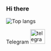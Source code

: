 ### Hi there

![Top langs](https://github-readme-stats.vercel.app/api/top-langs/?username=Alexjsja&show_icons=true&theme=radical&layout=compact&hide=html,css)

Telegram [<img src='https://cdn.jsdelivr.net/npm/simple-icons@3.0.1/icons/telegram.svg' alt='telegram' height='40'>](https://t.me/GetMapplng)
